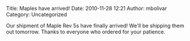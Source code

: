 Title: Maples have arrived!
Date: 2010-11-28 12:21
Author: mbolivar
Category: Uncategorized

Our shipment of Maple Rev 5s have finally arrived! We'll be shipping
them out tomorrow. Thanks to everyone who ordered for your patience.
